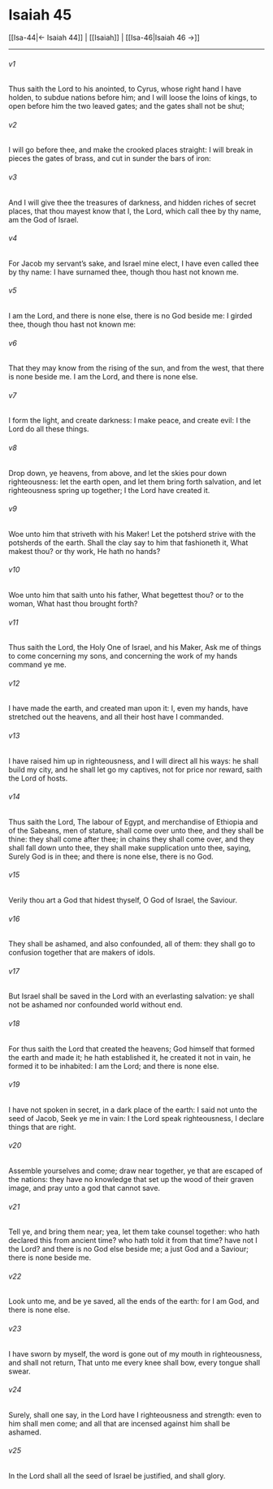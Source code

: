 # Isaiah 45

[[Isa-44|← Isaiah 44]] | [[Isaiah]] | [[Isa-46|Isaiah 46 →]]
***

###### v1
Thus saith the Lord to his anointed, to Cyrus, whose right hand I have holden, to subdue nations before him; and I will loose the loins of kings, to open before him the two leaved gates; and the gates shall not be shut;
###### v2
I will go before thee, and make the crooked places straight: I will break in pieces the gates of brass, and cut in sunder the bars of iron:
###### v3
And I will give thee the treasures of darkness, and hidden riches of secret places, that thou mayest know that I, the Lord, which call thee by thy name, am the God of Israel.
###### v4
For Jacob my servant’s sake, and Israel mine elect, I have even called thee by thy name: I have surnamed thee, though thou hast not known me.
###### v5
I am the Lord, and there is none else, there is no God beside me: I girded thee, though thou hast not known me:
###### v6
That they may know from the rising of the sun, and from the west, that there is none beside me. I am the Lord, and there is none else.
###### v7
I form the light, and create darkness: I make peace, and create evil: I the Lord do all these things.
###### v8
Drop down, ye heavens, from above, and let the skies pour down righteousness: let the earth open, and let them bring forth salvation, and let righteousness spring up together; I the Lord have created it.
###### v9
Woe unto him that striveth with his Maker! Let the potsherd strive with the potsherds of the earth. Shall the clay say to him that fashioneth it, What makest thou? or thy work, He hath no hands?
###### v10
Woe unto him that saith unto his father, What begettest thou? or to the woman, What hast thou brought forth?
###### v11
Thus saith the Lord, the Holy One of Israel, and his Maker, Ask me of things to come concerning my sons, and concerning the work of my hands command ye me.
###### v12
I have made the earth, and created man upon it: I, even my hands, have stretched out the heavens, and all their host have I commanded.
###### v13
I have raised him up in righteousness, and I will direct all his ways: he shall build my city, and he shall let go my captives, not for price nor reward, saith the Lord of hosts.
###### v14
Thus saith the Lord, The labour of Egypt, and merchandise of Ethiopia and of the Sabeans, men of stature, shall come over unto thee, and they shall be thine: they shall come after thee; in chains they shall come over, and they shall fall down unto thee, they shall make supplication unto thee, saying, Surely God is in thee; and there is none else, there is no God.
###### v15
Verily thou art a God that hidest thyself, O God of Israel, the Saviour.
###### v16
They shall be ashamed, and also confounded, all of them: they shall go to confusion together that are makers of idols.
###### v17
But Israel shall be saved in the Lord with an everlasting salvation: ye shall not be ashamed nor confounded world without end.
###### v18
For thus saith the Lord that created the heavens; God himself that formed the earth and made it; he hath established it, he created it not in vain, he formed it to be inhabited: I am the Lord; and there is none else.
###### v19
I have not spoken in secret, in a dark place of the earth: I said not unto the seed of Jacob, Seek ye me in vain: I the Lord speak righteousness, I declare things that are right.
###### v20
Assemble yourselves and come; draw near together, ye that are escaped of the nations: they have no knowledge that set up the wood of their graven image, and pray unto a god that cannot save.
###### v21
Tell ye, and bring them near; yea, let them take counsel together: who hath declared this from ancient time? who hath told it from that time? have not I the Lord? and there is no God else beside me; a just God and a Saviour; there is none beside me.
###### v22
Look unto me, and be ye saved, all the ends of the earth: for I am God, and there is none else.
###### v23
I have sworn by myself, the word is gone out of my mouth in righteousness, and shall not return, That unto me every knee shall bow, every tongue shall swear.
###### v24
Surely, shall one say, in the Lord have I righteousness and strength: even to him shall men come; and all that are incensed against him shall be ashamed.
###### v25
In the Lord shall all the seed of Israel be justified, and shall glory. 

